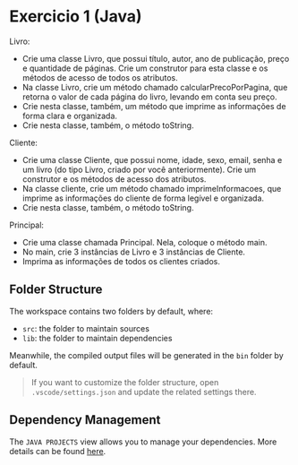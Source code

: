 # Exercicio 1 (Java)
Livro:

- Crie uma classe Livro, que possui título, autor, ano de publicação, preço e quantidade de páginas. Crie um construtor para esta classe e os métodos de acesso de todos os atributos.  
- Na classe Livro, crie um método chamado calcularPrecoPorPagina, que retorna o valor de cada página do livro, levando em conta seu preço.
- Crie nesta classe, também, um método que imprime as informações de forma clara e organizada.
- Crie nesta classe, também, o método toString.

Cliente:

- Crie uma classe Cliente, que possui nome, idade, sexo, email, senha e um livro (do tipo Livro, criado por você anteriormente). Crie um construtor e os métodos de acesso dos atributos.
- Na classe cliente, crie um método chamado imprimeInformacoes, que imprime as informações do cliente de forma legível e organizada.
- Crie nesta classe, também, o método toString.

Principal:

- Crie uma classe chamada Principal. Nela, coloque o método main.
- No main, crie 3 instâncias de Livro e 3 instâncias de Cliente.
- Imprima as informações de todos os clientes criados.

## Folder Structure

The workspace contains two folders by default, where:

- `src`: the folder to maintain sources
- `lib`: the folder to maintain dependencies

Meanwhile, the compiled output files will be generated in the `bin` folder by default.

> If you want to customize the folder structure, open `.vscode/settings.json` and update the related settings there.

## Dependency Management

The `JAVA PROJECTS` view allows you to manage your dependencies. More details can be found [here](https://github.com/microsoft/vscode-java-dependency#manage-dependencies).
